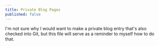 ```yaml
---
title: Private Blog Pages
published: false
---
```


I'm not sure why I would want to make a private blog entry that's also checked into Git,
but this file will serve as a reminder to myself how to do that.
